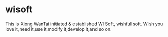 # wisoft
This is Xiong WanTai initiated &amp; established WI Soft, wishful soft. Wish you love it,need it,use it,modify it,develop it,and so on.
